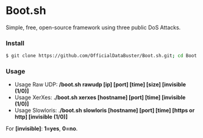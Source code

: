 # Boot.sh
Simple, free, open-source framework using three public DoS Attacks.

### Install
```sh
$ git clone https://github.com/OfficialDataBuster/Boot.sh.git; cd Boot.sh; chmod +x install; sudo ./install; rm install && clear; ./boot.sh
```

### Usage
* Usage Raw UDP: **/boot.sh rawudp [ip] [port] [time] [size] [invisible (1/0)]**
* Usage XerXes: **./boot.sh xerxes [hostname] [port] [time] [invisible (1/0)]**
* Usage Slowloris: .**/boot.sh slowloris [hostname] [port] [time] [https or http] [invisible (1/0)]**

For **[invisible]**: **1=yes**, **0=no**.
